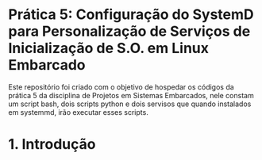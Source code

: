 # Prática 5: Configuração do SystemD para Personalização de Serviços de Inicialização de S.O. em Linux Embarcado

Este repositório foi criado com o objetivo de hospedar os códigos da prática 5 da disciplina de Projetos em Sistemas Embarcados, nele constam um script bash, dois scripts python e dois servisos que quando instalados em systemmd, irão executar esses scripts.

# 1. Introdução
